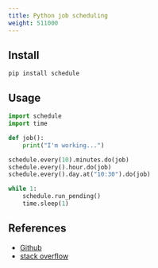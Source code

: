 ```yaml
---
title: Python job scheduling
weight: 511000
---
```


## Install

```
pip install schedule
```

## Usage

```python
import schedule
import time

def job():
    print("I'm working...")

schedule.every(10).minutes.do(job)
schedule.every().hour.do(job)
schedule.every().day.at("10:30").do(job)

while 1:
    schedule.run_pending()
    time.sleep(1)
```

## References

- [Github](https://github.com/dbader/schedule)
- [stack overflow](https://stackoverflow.com/questions/34589347/run-python-script-every-10-seconds)
